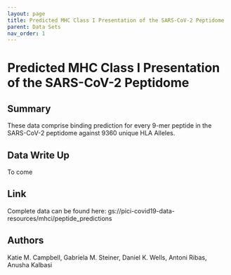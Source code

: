 ```yaml
---
layout: page
title: Predicted MHC Class I Presentation of the SARS-CoV-2 Peptidome
parent: Data Sets
nav_order: 1
---
```


# Predicted MHC Class I Presentation of the SARS-CoV-2 Peptidome

## Summary
These data comprise binding prediction for every 9-mer peptide in the SARS-CoV-2 peptidome against 9360 unique HLA Alleles.

## Data Write Up
To come

## Link
Complete data can be found here: gs://pici-covid19-data-resources/mhci/peptide_predictions

## Authors
Katie M. Campbell, Gabriela M. Steiner, Daniel K. Wells, Antoni Ribas, Anusha Kalbasi


